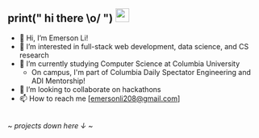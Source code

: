 ## print(" hi there \\o/ ") <img src="https://user-images.githubusercontent.com/5679180/79618120-0daffb80-80be-11ea-819e-d2b0fa904d07.gif" width="27px">
- 👋 Hi, I’m Emerson Li!
- 👀 I’m interested in full-stack web development, data science, and CS research
- 🌱 I’m currently studying Computer Science at Columbia University
  - On campus, I'm part of Columbia Daily Spectator Engineering and ADI Mentorship! 
- 💞️ I’m looking to collaborate on hackathons
- 📫 How to reach me [emersonli208@gmail.com]
<br>
<em> ~ projects down here ↓ ~
<!---
emersonli20/emersonli20 is a ✨ special ✨ repository because its `README.md` (this file) appears on your GitHub profile.
You can click the Preview link to take a look at your changes.
--->
